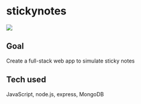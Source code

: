 # stickynotes

<img src="https://github.com/highfivenick/stickynotes/blob/main/public/img/Screen%20Shot%202022-06-02%20at%208.36.53%20PM.png?raw=true">

## Goal
Create a full-stack web app to simulate sticky notes

## Tech used
JavaScript, node.js, express, MongoDB
